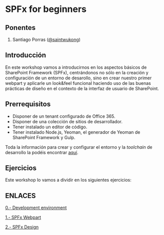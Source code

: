 # SPFx for beginners

## Ponentes
1. Santiago Porras ([@saintwukong](https://twitter.com/saintwukong))

## Introducción
En este workshop vamos a introducirnos en los aspectos básicos de SharePoint Framework (SPFx), centrándonos no sólo en la creación y configuración de un entorno de desarollo, sino en crear nuestro primer webpart y aplicarle un look&feel funcional haciendo uso de las buenas prácticas de diseño en el contexto de la interfaz de usuario de SharePoint. 

## Prerrequisitos
- Disponer de un tenant configurado de Office 365.
- Disponer de una colección de sitios de desarrollador.
- Tener instalado un editor de código.
- Tener instalado Node.js, Yeoman, el generador de Yeoman de SharePoint Framework y Gulp.

Toda la información para crear y configurar el entorno y la _toolchain_ de desarrollo la podéis encontrar [aquí](https://github.com/SharePoint/sp-dev-training-spfx-getting-started/blob/master/Lab.md).

## Ejercicios

Este workshop lo vamos a dividir en los siguientes ejercicios:


## ENLACES

[0.- Development environment](./environment.md)

[1.- SPFx Webpart](./spfx-intro.md)

[2.- SPFx Design](./spfx-design.md)

